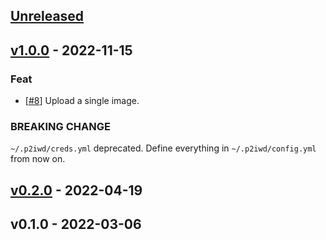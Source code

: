 <a name="unreleased"></a>
## [Unreleased]


<a name="v1.0.0"></a>
## [v1.0.0] - 2022-11-15
### Feat
- [[#8](https://github.com/030/p2iwd/issues/8)] Upload a single image.

### BREAKING CHANGE

`~/.p2iwd/creds.yml` deprecated. Define
everything in `~/.p2iwd/config.yml` from now on.


<a name="v0.2.0"></a>
## [v0.2.0] - 2022-04-19

<a name="v0.1.0"></a>
## v0.1.0 - 2022-03-06

[Unreleased]: https://github.com/030/p2iwd/compare/v1.0.0...HEAD
[v1.0.0]: https://github.com/030/p2iwd/compare/v0.2.0...v1.0.0
[v0.2.0]: https://github.com/030/p2iwd/compare/v0.1.0...v0.2.0
